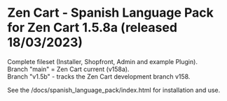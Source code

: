# Zen Cart - Spanish Language Pack for Zen Cart 1.5.8a (released 18/03/2023)

Complete fileset (Installer, Shopfront, Admin and example Plugin).  
Branch "main" = Zen Cart current (v158a).  
Branch "v1.5b" - tracks the Zen Cart development branch v158.

See the /docs/spanish_language_pack/index.html for installation and use.
